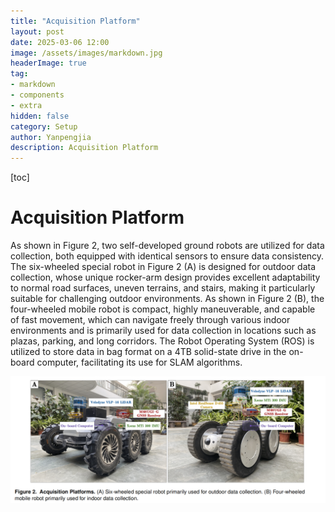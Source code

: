 ```yaml
---
title: "Acquisition Platform"
layout: post
date: 2025-03-06 12:00
image: /assets/images/markdown.jpg
headerImage: true
tag:
- markdown
- components
- extra
hidden: false
category: Setup
author: Yanpengjia
description: Acquisition Platform
---
```

[toc]

# Acquisition Platform

As shown in Figure 2, two self-developed ground robots are utilized for data collection, both equipped with identical sensors to ensure data consistency. The six-wheeled special robot in Figure 2 (A) is designed for outdoor data collection, whose unique rocker-arm design provides excellent adaptability to normal road surfaces, uneven terrains, and stairs, making it particularly suitable for challenging outdoor environments. As shown in Figure 2 (B), the four-wheeled mobile robot is compact, highly maneuverable, and capable of fast movement, which can navigate freely through various indoor environments and is primarily used for data collection in locations such as plazas, parking, and long corridors. The Robot Operating System (ROS) is utilized to store data in bag format on a 4TB solid-state drive in the on-board computer, facilitating its use for SLAM algorithms.

![图片](https://github.com/Yaepiii/M2UD/blob/main/assets/image/figure2.png)
